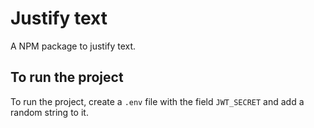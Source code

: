 # Justify text

A NPM package to justify text.

## To run the project

To run the project, create a `.env` file with the field `JWT_SECRET` and add a random string to it.